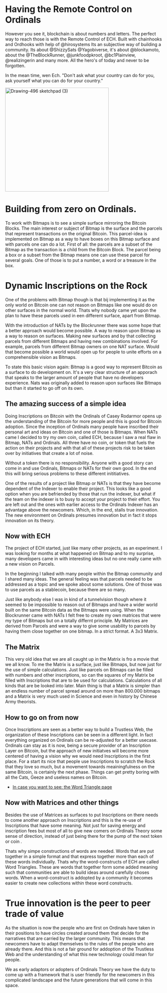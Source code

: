 # Having the Remote Control on Ordinals

However you see it, blockchain is about numbers and letters. The perfect way to reach those is with the Remote Control of ECH. Built with chainhooks and Ordhooks with help of 
@hirosystems
Its an subjective way of building a community. Its about @ShizzySats @Yagobiverse, it's about @blockamoto, about the @TheBlockRunner, @junkfoodpkroot, @bc1Plainview, @realizingerin and many more. All the hero's of today and never to be forgotten.

In the mean time, wen Ech. "Don't ask what your country can do for you, ask yourself what you can do for your country."


<img width="332" alt="Drawing-496 sketchpad (3)" src="https://github.com/wiard/punkbank/assets/900114/e273d1d4-f9a4-4e1a-83be-42b01bfff2ad">

# Building from zero on Ordinals.

To work with Bitmaps is to see a simple surface mirroring the Bitcoin Blocks. The main interest or subject of Bitmap is the surface and the parcels that represent transactions on the original Bitcoin. This parcel-idea is implemented on Bitmap as a way to have boxes on this Bitmap surface and with parcels one can do a lot. 
First of all: the parcels are a subset of the Bitmap as the transaction is a child from the Bitcoin Block. The parcel being a box or a subset from the Bitmap means one can use these parcel for several goals. One of those is to put a number, a word or a treasure in the box.

# Dynamic Inscriptions on the Rock 

One of the problems with Bitmap though is that bij implementing it as the only world on Bitcoin one can not reason on Bitmaps like one would do on other surfaces in the normal world. Thats why nobody came yet upon the plan to have these parcels used in een different surface, apart from Bitmap.

With the introduction of NATs by the Blockrunner there was some hope that a better approach would become possible. A way to reason upon Bitmap as a way to reason on surfaces. Making new surfaces and by that collecting parcels from different Bitmaps and having new combinations involved. For example, parcels from different Bitmap owners on one NAT surface. Would that become possible a world would open up for people to unite efforts on a comprehensible vision as Bitmaps.

To state this basic vision again: Bitmap is a good way to represent Bitcoin as a surface to do development on. It's a very clear structure of an apporach that speaks to the larger amount of people that have no developers experience. Nats was originally added to reason upon surfaces like Bitmaps but than it started to go off on its own.

## The amazing success of a simple idea

Doing Inscriptions on Bitcoin with the Ordinals of Casey Rodarmor opens up the understanding of the Bitcoin for more people and this is good for Bitcoin adoption. Since the inception of Ordinals many people have inscribed their personal art and ideas on Bitcoin and one of those is Bitmaps. 
When NATs came I decided to try my own coin, called ECH, because I saw a real flaw in Bitmap, NATs and Ordinals. All three have no coin, or token that fuels the action on their projects and with that all of these projects risk to be taken over by initiatives that create a lot of noise. 

Without a token there is no responsibility. Anyone with a good story can come in and use Ordinals, Bitmaps or NATs for their own good. In the end this will bring serious problems to these different inititiatives.

One of the results of a project like Bitmap or NATs is that they have become dependent of the Indexer to enable their project. This looks like a good option when you are befriended by those that run the indexer, but what if the team on the indexer is to busy to accept your project to their effort. You are left out and the ones with earlier access to the Ordinals Indexer has an advantage above the newcomers. Which, in the end, stalls true innovation. The new environment on Ordinals presumes innovation but in fact it stops innovation on its theory.

## Now with ECH

The project of ECH started, just like many other projects, as an experiment. I was looking for months at what happened on Bitmap and to my surprise, many developers came in with interesting ideas but no one really came with a new vision on Parcels. 

In the beginning I talked with many people within the Bitmap community and I shared many ideas. The general feeling was that parcels needed to be addressed as a topic and we spoke about some solutions. One of those was to use parcels as a stablecoin, because there are so many.

Just like anybody else I was in kind of a tunnelvision though where it seemed to be impossible to reason out of Bitmaps and have a wider world built on the same Bitcoin data as the Bitmaps were using. When the Blockrunner came with NATs I felt free to create my own matrices that were my type of Bitmaps but on a totally differnt principle. My Matrices are derived from Parcels and were a way to give some usability to parcels by having them close together on one bitmap. In a strict format. A 3x3 Matrix.

## The Matrix

This very old idea that we are all caught up in the Matrix is fro a movie that we all know. To me the Matrix is a surface, just like Bitmaps, but now just for the use of simple calculations. Just like parcels on Bitmaps can be filled with numbers and other inscriptions, so can the squares of my Matrix be filled with Inscriptions that are to be used for calculations. Calculations of all kinds that are be looked into later. 
Main thing is that a Matrix is simpler than an endless number of parcel spread around on more than 800.000 bitmaps and a Matrix is very much used in Science and even in history by Chinese Army theorists.

## How to go on from now

Once Inscriptions are seen as a better way to build a Trustless Web, the organization of these Inscriptions can be seen in a different light. In fact everything organized on Ordinals can be re-adjusted for a better usecase. Ordinals can stay as it is now, being a secure provider of an Inscription Layer on Bitcoin, but the approach of new initiatves will become more centered of having a vision why we would need Inscriptions in the first place. 
For a start its nice that people use Inscriptions to scratch the Rock that they love so much, but a movement towards meainingfulness on the same Bitcoin, is certainly the next phase. Things can get pretty boring with all the Cats, Geeze and useless names on Bitcoin. 

- [In case you want to see: the Word Triangle page](docs/wordtriangles.md)

## Now with Matrices and other things

Besides the use of Matrices as surfaces to put Inscriptions on there needs to come another approach on Inscriptions and this is the re-use of Inscriptions that have some meaning. Not just for saving energy and inscription fees but most of all to give new comers on Ordinals Theory some sense of direction, instead of just being there for the pump of the next token or coin .

Thats why simpe constructions of words are needed. Words that are put together in a simple format and that express together more than each of these words individually. Thats why the word-constructs of ECH are called Word Triangles. These are words that together form some added meaning such that communities are able to build ideas around carefully choses words. When a word-construct is addopted by a community it becomes easier to create new collections within these word constructs. 



# True innovation is the peer to peer trade of value

As the situation is now the people who are first on Ordinals have taken in their positions to have circles created around them that decide for the narratives that are carried by the larger community. This means that newcomers have to adapt themselves to the rules of the people who are already there. And this is not a fair ground for addoption of the Trustless Web and the understanding of what this new technology could mean for people.

We as early adaptors or adopters of Ordinals Theory we have the duty to come up with a framework that is user friendly for the newcomers in this complicated landscape and the future generations that will come in this space.



